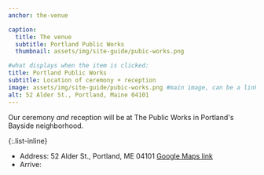 ```yaml
---
anchor: the-venue

caption:
  title: The venue
  subtitle: Portland Public Works
  thumbnail: assets/img/site-guide/pubic-works.png

#what displays when the item is clicked:
title: Portland Public Works
subtitle: Location of ceremony + reception
image: assets/img/site-guide/pubic-works.png #main image, can be a link or a file in assets/img/portfolio
alt: 52 Alder St., Portland, Maine 04101
---
```

Our ceremony _and_ reception will be at The Public Works in Portland's Bayside neighborhood.

{:.list-inline}
- Address: 52 Alder St., Portland, ME 04101 [Google Maps link](https://g.page/thepublicworksmaine?share)
- Arrive:
